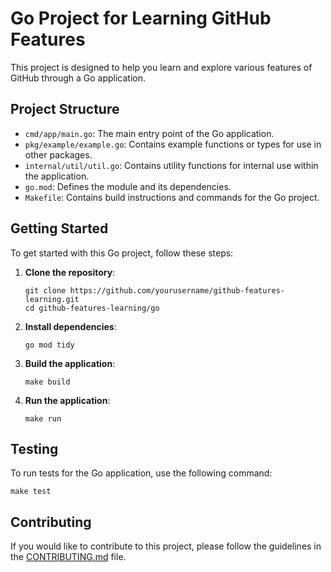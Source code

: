 # Go Project for Learning GitHub Features

This project is designed to help you learn and explore various features of GitHub through a Go application.

## Project Structure

- `cmd/app/main.go`: The main entry point of the Go application.
- `pkg/example/example.go`: Contains example functions or types for use in other packages.
- `internal/util/util.go`: Contains utility functions for internal use within the application.
- `go.mod`: Defines the module and its dependencies.
- `Makefile`: Contains build instructions and commands for the Go project.

## Getting Started

To get started with this Go project, follow these steps:

1. **Clone the repository**:
   ```
   git clone https://github.com/yourusername/github-features-learning.git
   cd github-features-learning/go
   ```

2. **Install dependencies**:
   ```
   go mod tidy
   ```

3. **Build the application**:
   ```
   make build
   ```

4. **Run the application**:
   ```
   make run
   ```

## Testing

To run tests for the Go application, use the following command:
```
make test
```

## Contributing

If you would like to contribute to this project, please follow the guidelines in the [CONTRIBUTING.md](../../CONTRIBUTING.md) file.